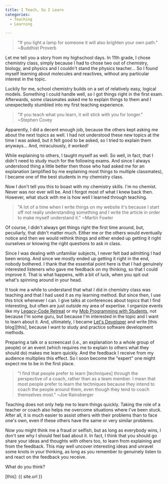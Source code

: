 ```yaml
---
title: I Teach, So I Learn
categories:
  - Teaching
  - Learning

---
```


> "If you light a lamp for someone it will also brighten your own path." ~Buddhist Proverb

Let me tell you a story from my highschool days. In 11th grade, I chose chemistry class, simply because I had to chose two out of chemistry, biology, and physics and I couldn't stand the physics teacher... So I found myself learning about molecules and reactives, without any particular interest in the topic.

Luckily for me, school chemistry builds on a set of relatively easy, logical models. Something I could handle well, so I got things right in the first exam. Afterwards, some classmates asked me to explain things to them and I unexpectedly stumbled into my first teaching experience.

> "If you teach what you learn, it will stick with you for longer." ~Stephen Covey

Apparently, I did a decent enough job, because the others kept asking me about the next topics as well. I had not understood these new topics at the time I was asked, but it felt good to be asked, so I tried to explain them anyways... And, miraculously, *it worked!*

While explaining to others, I taught myself as well. So well, in fact, that I didn't need to study much for the following exams. And since I always understood thing a little better then those who had asked me for an explanation (amplified by me explaining most things to multiple classmates), I became one of the best students in my chemistry class. 

Now I don't tell you this to boast with my chemistry skills. I'm no chemist. Never was nor ever will be. And I forgot most of what I knew back then. However, what stuck with me is how well I learned through teaching. 

> "A lot of a time when I write things on my website it's because I start off not really understanding something and I write the article in order to make myself understand it." ~Martin Fowler

Of course, I didn't always get things right the first time around, but, peculiarly, that didn't matter much. Either me or the others would eventually notice and then we would rethink things and either ended up getting it right ourselves or knowing the right questions to ask in class.

Since I was dealing with unfamiliar subjects, I never felt bad admitting I had been wrong. And since we mostly ended up getting it right in the end, nobody bothered. I thank that the essential point here is that I had genuinely interested listeners who gave me feedback on my thinking, so that I could improve it. That is what happens, with a bit of luck, when you spit out what's spinning around in your head.

It took me a while to understand that what I did in chemistry class was teaching and that I had used it as my learning method. But since then, I use this trick whenever I can. I give talks at conferences about topics that I find interesting, but often are just outside my area of expertise. I organize events like my [Legacy-Code Retreat][lcr] or my [Mob Programming with Students][student-mob], not because I'm some guru, but because I'm interested in the topic and I want to learn about it. And, ultimately, I became [Let's Developer][ld] and write [this blog][this], because I want to study and practice software development methods.

Preparing a talk or a screencast (i.e., an explanation to a whole group of people) or an event (which requires me to explain to others what they should do) makes me learn quickly. And the feedback I receive from my audience multiplies this effect. So I soon become the "expert" one might expect me to be in the first place.

> "I find that people prefer to learn [techniques] through the perspective of a coach, rather than as a team member. I mean that most people prefer to learn the techniques because they intend to coach the people around them, even though they tend to coach themselves most." ~Joe Rainsberger

Teaching does not only help me to learn things quickly. Taking the role of a teacher or coach also helps me overcome situations where I've been stuck. After all, it is much easier to assist others with their problems than to face one's own, even if these others have the same or very similar problems.

Now you might think me a fraud or selfish, but as long as everybody wins, I don't see why I should feel bad about it. In fact, I think that you should go share your ideas and thoughts with others too, to learn from explaining and from the feedback. This may well uncover interesting ideas and unravel some knots in your thinking, as long as you remember to genuinely listen to and react on the feedback you receive.

What do you think?

  [lcr]: http://letsdeveloper.com/2015/03/1st-darmstadter-legacy-code-retreat/
  [student-mob]: http://sven-amann.de/blog/2015/11/mob-programming-with-students/
  [ld]: http://letsdeveloper.com/
  [this]: {{ site.url }}
